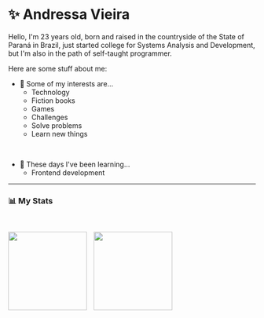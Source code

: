 # ✨ Andressa Vieira
Hello, I'm 23 years old, born and raised in the countryside of the State of Paraná in Brazil, just started college for Systems Analysis and Development, but I'm also in the path of self-taught programmer.

Here are some stuff about me:

- 👀 Some of my interests are...
    - Technology
    - Fiction books
    - Games
    - Challenges
    - Solve problems
    - Learn new things
<br>

- 🌱 These days I've been learning...
    - Frontend development
---

### 📊 My Stats
<br>
<p>
    <img
        allign="left"
        height="160"
        style="padding-right: 10px;"
        src="https://github-readme-stats-eta-lime-93.vercel.app/api?username=ansomething&show_icons=true&theme=omni&include_all_commits=true&locale=en&hide_title=true"
    />
    <img
        allign="left"
        height="160"
        src="https://github-readme-stats-eta-lime-93.vercel.app/api/top-langs/?username=ansomething&theme=omni&locale=en&layout=compact"
    />
</p>
